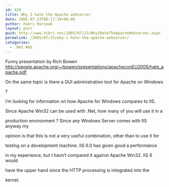 ```yaml
---
id: 429
title: Why I hate the Apache webserver
date: 2005-07-23T08:17:19+00:00
author: Hibri Marzook
layout: post
guid: http://www.hibri.net/2005/07/23/WhyIHateTheApacheWebserver.aspx
permalink: /2005/07/23/why-i-hate-the-apache-webserver/
categories:
  - .Net Web
---
```

Funny presentation by Rich Bowen <http://people.apache.org/~rbowen/presentations/apacheconEU2005/hate_apache.pdf>

On the same topic is there a GUI administration tool for Apache on Windows
  
?

I&#8217;m looking for information on how Apache for Windows compares to IIS.
  
Since&nbsp;Apache Win32 can be used with .Net, how many of you will use it in a
  
production environment ? Since any Windows Server comes with IIS anyway my
  
opinion is that this is not a very useful combination, other than to use it for
  
testing on a development machine. IIS 6.0 has given&nbsp;good a&nbsp;performance
  
in my experience, but I havn&#8217;t compared it against Apache Win32. IIS 6 would
  
have the upper hand since the HTTP processing is integrated into the
  
kernel.